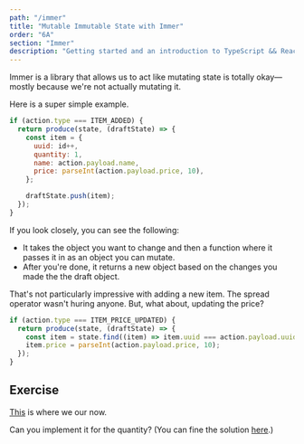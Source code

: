 ```yaml
---
path: "/immer"
title: "Mutable Immutable State with Immer"
order: "6A"
section: "Immer"
description: "Getting started and an introduction to TypeScript && React Workshop"
---
```


Immer is a library that allows us to act like mutating state is totally okay—mostly because we're not actually mutating it.

Here is a super simple example.

```js
if (action.type === ITEM_ADDED) {
  return produce(state, (draftState) => {
    const item = {
      uuid: id++,
      quantity: 1,
      name: action.payload.name,
      price: parseInt(action.payload.price, 10),
    };

    draftState.push(item);
  });
}
```

If you look closely, you can see the following:

- It takes the object you want to change and then a function where it passes it in as an object you can mutate.
- After you're done, it returns a new object based on the changes you made the the draft object.

That's not particularly impressive with adding a new item. The spread operator wasn't huring anyone. But, what about, updating the price?

```js
if (action.type === ITEM_PRICE_UPDATED) {
  return produce(state, (draftState) => {
    const item = state.find((item) => item.uuid === action.payload.uuid);
    item.price = parseInt(action.payload.price, 10);
  });
}
```

## Exercise

[This](https://github.com/stevekinney/tip-calculator/commit/a83896158ee15103684139be236b3ab861961525) is where we our now.

Can you implement it for the quantity? (You can fine the solution [here](https://github.com/stevekinney/tip-calculator/commit/9412c41114789c1d66f1cb7193bf23d85b015792).)
